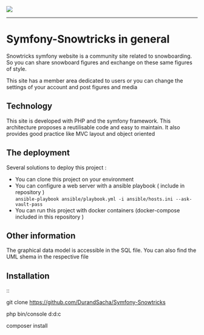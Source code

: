 <a href="https://codeclimate.com/github/DurandSacha/Symfony-Snowtricks/maintainability"><img src="https://api.codeclimate.com/v1/badges/2295e37585a45075da96/maintainability" /></a><br/>

-----------------

# Symfony-Snowtricks in general
Snowtricks symfony website is a community site related to snowboarding. So you can share snowboard figures and exchange on these same figures of style.

This site has a member area dedicated to users or you can change the settings of your account and post figures and media

## Technology 

This site is developed with PHP and the symfony framework. This architecture proposes a reutilisable code and easy to maintain. It also provides good practice like MVC layout and object oriented

## The deployment 

Several solutions to deploy this project : 
-  You can clone this project on your environment 
-  You can configure a web server with a ansible playbook ( include in repository )  
   `ansible-playbook ansible/playbook.yml -i ansible/hosts.ini --ask-vault-pass`
-  You can run this project with docker containers (docker-compose included in this repository )

## Other information 

The graphical data model is accessible in the SQL file. You can also find the UML shema in the respective file

## Installation
::

   git clone https://github.com/DurandSacha/Symfony-Snowtricks
   
   php bin/console d:d:c
   
   composer install







